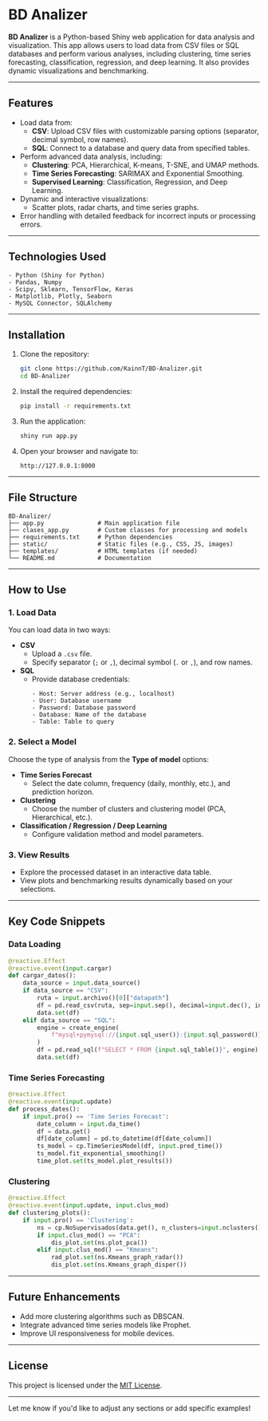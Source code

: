 # BD Analizer

**BD Analizer** is a Python-based Shiny web application for data analysis and visualization. This app allows users to load data from CSV files or SQL databases and perform various analyses, including clustering, time series forecasting, classification, regression, and deep learning. It also provides dynamic visualizations and benchmarking.

---

## **Features**
- Load data from:
  - **CSV**: Upload CSV files with customizable parsing options (separator, decimal symbol, row names).
  - **SQL**: Connect to a database and query data from specified tables.
- Perform advanced data analysis, including:
  - **Clustering**: PCA, Hierarchical, K-means, T-SNE, and UMAP methods.
  - **Time Series Forecasting**: SARIMAX and Exponential Smoothing.
  - **Supervised Learning**: Classification, Regression, and Deep Learning.
- Dynamic and interactive visualizations:
  - Scatter plots, radar charts, and time series graphs.
- Error handling with detailed feedback for incorrect inputs or processing errors.

---

## **Technologies Used**
```plaintext
- Python (Shiny for Python)
- Pandas, Numpy
- Scipy, Sklearn, TensorFlow, Keras
- Matplotlib, Plotly, Seaborn
- MySQL Connector, SQLAlchemy
```

---

## **Installation**
1. Clone the repository:
   ```bash
   git clone https://github.com/KainnT/BD-Analizer.git
   cd BD-Analizer
   ```

2. Install the required dependencies:
   ```bash
   pip install -r requirements.txt
   ```

3. Run the application:
   ```bash
   shiny run app.py
   ```

4. Open your browser and navigate to:
   ```plaintext
   http://127.0.0.1:8000
   ```

---

## **File Structure**
```plaintext
BD-Analizer/
├── app.py               # Main application file
├── clases_app.py        # Custom classes for processing and models
├── requirements.txt     # Python dependencies
├── static/              # Static files (e.g., CSS, JS, images)
├── templates/           # HTML templates (if needed)
└── README.md            # Documentation
```

---

## **How to Use**

### **1. Load Data**
You can load data in two ways:
- **CSV**
  - Upload a `.csv` file.
  - Specify separator (`;` or `,`), decimal symbol (`.` or `,`), and row names.
- **SQL**
  - Provide database credentials:
    ```plaintext
    - Host: Server address (e.g., localhost)
    - User: Database username
    - Password: Database password
    - Database: Name of the database
    - Table: Table to query
    ```

### **2. Select a Model**
Choose the type of analysis from the **Type of model** options:
- **Time Series Forecast**
  - Select the date column, frequency (daily, monthly, etc.), and prediction horizon.
- **Clustering**
  - Choose the number of clusters and clustering model (PCA, Hierarchical, etc.).
- **Classification / Regression / Deep Learning**
  - Configure validation method and model parameters.

### **3. View Results**
- Explore the processed dataset in an interactive data table.
- View plots and benchmarking results dynamically based on your selections.

---

## **Key Code Snippets**

### **Data Loading**
```python
@reactive.Effect
@reactive.event(input.cargar)
def cargar_datos():
    data_source = input.data_source()
    if data_source == "CSV":
        ruta = input.archivo()[0]["datapath"]
        df = pd.read_csv(ruta, sep=input.sep(), decimal=input.dec(), index_col=input.rownames())
        data.set(df)
    elif data_source == "SQL":
        engine = create_engine(
            f"mysql+pymysql://{input.sql_user()}:{input.sql_password()}@{input.sql_host()}/{input.sql_db()}"
        )
        df = pd.read_sql(f"SELECT * FROM {input.sql_table()}", engine)
        data.set(df)
```

### **Time Series Forecasting**
```python
@reactive.Effect
@reactive.event(input.update)
def process_dates():
    if input.pro() == 'Time Series Forecast':
        date_column = input.da_time()
        df = data.get()
        df[date_column] = pd.to_datetime(df[date_column])
        ts_model = cp.TimeSeriesModel(df, input.pred_time())
        ts_model.fit_exponential_smoothing()
        time_plot.set(ts_model.plot_results())
```

### **Clustering**
```python
@reactive.Effect
@reactive.event(input.update, input.clus_mod)
def clustering_plots():
    if input.pro() == 'Clustering':
        ns = cp.NoSupervisados(data.get(), n_clusters=input.nclusters())
        if input.clus_mod() == "PCA":
            dis_plot.set(ns.plot_pca())
        elif input.clus_mod() == "Kmeans":
            rad_plot.set(ns.Kmeans_graph_radar())
            dis_plot.set(ns.Kmeans_graph_disper())
```

---

## **Future Enhancements**
- Add more clustering algorithms such as DBSCAN.
- Integrate advanced time series models like Prophet.
- Improve UI responsiveness for mobile devices.

---

## **License**
This project is licensed under the [MIT License](LICENSE).

---

Let me know if you'd like to adjust any sections or add specific examples!
